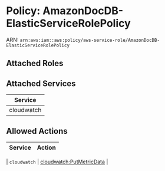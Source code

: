 # Policy: AmazonDocDB-ElasticServiceRolePolicy

ARN: `arn:aws:iam::aws:policy/aws-service-role/AmazonDocDB-ElasticServiceRolePolicy`

## Attached Roles

## Attached Services

| Service |
|---------|
| cloudwatch |

## Allowed Actions

| Service | Action |
|:-------:|--------|

| `cloudwatch` | [cloudwatch:PutMetricData](../actions.md#cloudwatch:putmetricdata) |
